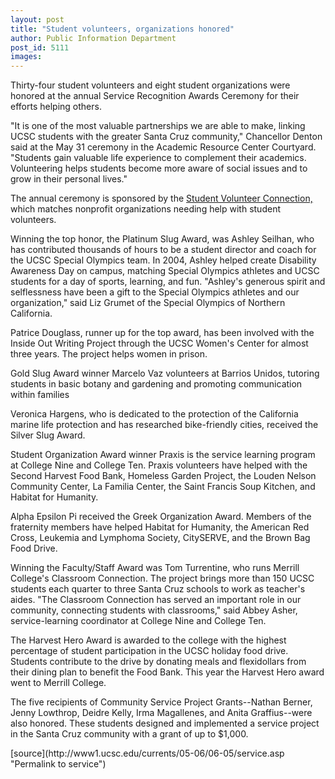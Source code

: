 ```yaml
---
layout: post
title: "Student volunteers, organizations honored"
author: Public Information Department
post_id: 5111
images:
---
```


<a name="content" id="content"></a>
<p>
  Thirty-four student volunteers and eight student organizations were honored at the annual Service Recognition Awards Ceremony for their efforts helping others.
</p>
<p>
  "It is one of the most valuable partnerships we are able to make, linking UCSC students with the greater Santa Cruz community," Chancellor Denton said at the May 31 ceremony in the Academic Resource Center Courtyard. "Students gain valuable life experience to complement their academics. Volunteering helps students become more aware of social issues and to grow in their personal lives."
</p>
<p>
  The annual ceremony is sponsored by the <a href="http://www2.ucsc.edu/svc/">Student Volunteer Connection,</a> which matches nonprofit organizations needing help with student volunteers.
</p>
<p>
  Winning the top honor, the Platinum Slug Award, was Ashley Seilhan, who has contributed thousands of hours to be a student director and coach for the UCSC Special Olympics team. In 2004, Ashley helped create Disability Awareness Day on campus, matching Special Olympics athletes and UCSC students for a day of sports, learning, and fun. "Ashley's generous spirit and selflessness have been a gift to the Special Olympics athletes and our organization," said Liz Grumet of the Special Olympics of Northern California.
</p>
<p>
  Patrice Douglass, runner up for the top award, has been involved with the Inside Out Writing Project through the UCSC Women's Center for almost three years. The project helps women in prison.
</p>
<p>
  Gold Slug Award winner Marcelo Vaz volunteers at Barrios Unidos, tutoring students in basic botany and gardening and promoting communication within families
</p>
<p>
  Veronica Hargens, who is dedicated to the protection of the California marine life protection and has researched bike-friendly cities, received the Silver Slug Award.
</p>
<p>
  Student Organization Award winner Praxis is the service learning program at College Nine and College Ten. Praxis volunteers have helped with the Second Harvest Food Bank, Homeless Garden Project, the Louden Nelson Community Center, La Familia Center, the Saint Francis Soup Kitchen, and Habitat for Humanity.
</p>
<p>
  Alpha Epsilon Pi received the Greek Organization Award. Members of the fraternity members have helped Habitat for Humanity, the American Red Cross, Leukemia and Lymphoma Society, CitySERVE, and the Brown Bag Food Drive.
</p>
<p>
  Winning the Faculty/Staff Award was Tom Turrentine, who runs Merrill College's Classroom Connection. The project brings more than 150 UCSC students each quarter to three Santa Cruz schools to work as teacher's aides. "The Classroom Connection has served an important role in our community, connecting students with classrooms," said Abbey Asher, service-learning coordinator at College Nine and College Ten.
</p>
<p>
  The Harvest Hero Award is awarded to the college with the highest percentage of student participation in the UCSC holiday food drive. Students contribute to the drive by donating meals and flexidollars from their dining plan to benefit the Food Bank. This year the Harvest Hero award went to Merrill College.
</p>
<p>
  The five recipients of Community Service Project Grants--Nathan Berner, Jenny Lowthrop, Deidre Kelly, Irma Magallenes, and Anita Graffius--were also honored. These students designed and implemented a service project in the Santa Cruz community with a grant of up to $1,000.
</p>
[source](http://www1.ucsc.edu/currents/05-06/06-05/service.asp "Permalink to service")
